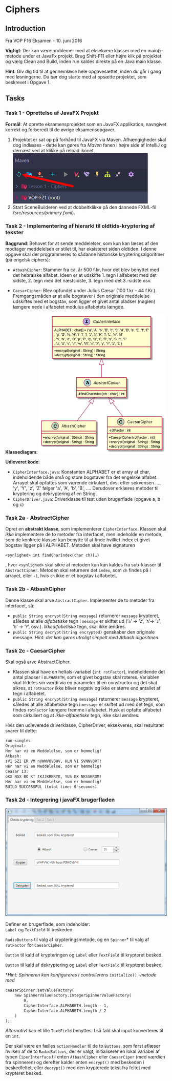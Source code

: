 # Ciphers
## Introduction
Fra VOP F16 Eksamen - 10. juni 2016

**Vigtigt**: Der kan være problemer med at eksekvere klasser med en main()-metode under et JavaFx projekt.
Brug Shift-F11 eller højre klik på projektet og vælg Clean and Build, inden run kaldes direkte på en Java main
klasse.

**Hint**: Giv dig tid til at gennemlæse hele opgavesættet, inden du går i gang med løsningerne. Du bør dog
starte med at opsætte projektet, som beskrevet i Opgave 1.

## Tasks
### Task 1  - Oprettelse af JavaFX Projekt
**Formål**: At oprette eksamensprojektet som en JavaFX applikation, navngivet korrekt og forberedt til de øvrige eksamensopgaver.

1. Projektet er sat op på forhånd til JavaFX via Maven. Afhængigheder skal dog indlæses - dette kan gøres fra _Maven_ fanen i højre side af IntelliJ og dernæst ved at klikke på reload ikonet.
![alt text](assets/maven-reload.png)
2. Start SceneBuilderen ved at dobbeltklikke på den dannede FXML-fil (_src/resources/primary.fxml_).

### Task 2 - Implementering af hierarki til oldtids-kryptering af tekster
**Baggrund**: Behovet for at sende meddelelser, som kun kan læses af den modtager meddelelsen er stilet til, har eksisteret siden oldtiden. I denne opgave skal der programmeres to sådanne historiske krypteringsalgoritmer (på engelsk ciphers):

- `AtbashCipher`: Stammer fra ca. år 500 f.kr, hvor det blev benyttet med det hebraiske alfabet. Ideen er at udskifte 1. tegn i alfabetet med det sidste, 2. tegn med det næstsidste, 3. tegn med det
  3.-sidste osv.
 
 - `CaesarCipher`: Blev opfundet under Julius Cæsar (100 f.kr – 44 f.Kr.). Fremgangsmåden er at alle bogstaver i den originale meddelelse udskiftes med et bogstav, som ligger et givet antal pladser (nøglen) længere nede i alfabetet modulus alfabetets længde.

**Klassediagam**:
![Class Diagram](assets/Ciphers.png )

**Udleveret kode**:
- `CipherInterface.java`: Konstanten ALPHABET er et array af char, indeholdende både
små og store bogstaver fra det engelske alfabet. Arrayet skal opfattes som værende cirkulært, dvs.
efter sekvensen …., 'y', 'Y', 'z', 'Z' følger 'a', 'A', 'b', 'B', ….
Derudover erklæres metoder til kryptering og dekryptering af en String.
- `CipherDriver.java`: Driverklasse til test uden brugerflade (opgave a, b og c)

### Task 2a - AbstractCipher
Opret en __abstrakt klasse__, som implementerer `CipherInterface`. Klassen skal _ikke_ implementere de to metoder fra interfacet, men indeholde en metode, som de konkrete klasser kan benytte til at finde hvilket index et givet bogstav ligger på i ALPHABET. Metoden skal have signaturen 
```
<synlighed> int findCharIndex(char ch){…}
```
, hvor `<synlighed>` skal sikre at metoden kun kan kaldes fra sub-klasser til `AbstractCipher`.
Metoden skal returnere det `index`, som `ch` findes på i arrayet, eller `-1`, hvis `ch` ikke er et bogstav i alfabetet.

### Task 2b - AtbashCipher
Denne klasse skal arve `AbstractCipher`. Implementer de to metoder fra interfacet, så:
- `public String encrypt(String message)` returnerer `message` krypteret, således at alle
_alfabetiske_ tegn i `message` er skiftet ud (’`a`’ -> ’`Z`’, ’`A`’-> ’`z`’, ’`b`’ -> ’`Y`’, osv.). _Ikkealfabetiske_ tegn, skal ikke ændres.
- `public String decrypt(String encrypted)` genskaber den originale message. _Hint: det kan gøres utroligt simpelt med Atbash algoritmen._

### Task 2c - CaesarCipher
Skal også arve AbstractCipher.
- Klassen skal have en heltals-variabel (`int rotFactor`), indeholdende det antal pladser i
 `ALPHABETH`, som et givet bogstav skal roteres. Variablen skal tildeles sin værdi via en parameter til en constructor og det skal sikres, at `rotFactor` ikke bliver negativ og ikke er større end antallet af tegn i alfabetet.
- `public String encrypt(String message)` returnerer `message` krypteret, således at alle alfabetiske tegn i `message` er skiftet ud med det tegn, som findes `rotFactor` længere fremme i alfabetet. Husk at opfatte alfabetet som cirkulært og at _Ikke-alfabetiske_ tegn, ikke skal ændres.

Hvis den udleverede driverklasse, CipherDriver, eksekveres, skal resultatet svarer til dette:
```
run-single:
Original:
Her har vi en Meddelelse, som er hemmelig!
Atbash:
sVI SZI ER VM nVWWVOVOHV, HLN VI SVNNVORT!
Her har vi en Meddelelse, som er hemmelig!
Ceasar 13:
oKX NGX BO KT tKJJKRKRYK, YUS KX NKSSKROM!
Her har vi en Meddelelse, som er hemmelig!
BUILD SUCCESSFUL (total time: 0 seconds)
```

### Task 2d - Integrering i javaFX brugerfladen
![Class Diagram](assets/ui.png)

Definer en brugerflade, som indeholder:
<br>`Label` og `TextField` til beskeden.

`RadioButtons` til valg af krypteringsmetode, og en `Spinner`* til
valg af `rotFactor` for `CaesarCipher`.
 
`Button` til kald af krypteringen og `Label` eller `TextField` til krypteret besked.

`Button` til kald af dekryptering og `Label` eller `TextField` til krypteret besked.

*_Hint: Spinneren kan konfigureres i controllerens_ `initialize()` _-metode
med_
```
ceasarSpinner.setValueFactory(
    new SpinnerValueFactory.IntegerSpinnerValueFactory(
        0, 
        CipherInterface.ALPHABETH.length - 1, 
        CipherInterface.ALPHABETH.length / 2
    )
);
```

_Alternativt_ kan et lille `TextField` benyttes. I så fald skal input konverteres til en `int`.

Der skal være en fælles `actionHandler` til de to `Buttons`, som først aflæser hvilken af de to
`RadioButtons`, der er valgt, initialiserer en lokal variabel af typen `CiperInterface` til enten
`AtbashCipher` eller `CaesarCiper` (med værdien fra spinneren) og derefter kalder enten `encrypt()` med beskeden i beskedfeltet, eller `decrypt()` med den krypterede tekst fra feltet med krypteret besked.